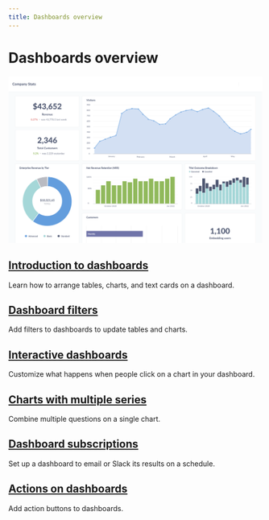 ```yaml
---
title: Dashboards overview
---
```


# Dashboards overview

![Example dashboard](./images/dashboard.png)

## [Introduction to dashboards](./introduction.md)

Learn how to arrange tables, charts, and text cards on a dashboard.

## [Dashboard filters](./filters.md)

Add filters to dashboards to update tables and charts.

## [Interactive dashboards](./interactive.md)

Customize what happens when people click on a chart in your dashboard.

## [Charts with multiple series](./multiple-series.md)

Combine multiple questions on a single chart.

## [Dashboard subscriptions](./subscriptions.md)

Set up a dashboard to email or Slack its results on a schedule.

## [Actions on dashboards](./actions.md)

Add action buttons to dashboards.

